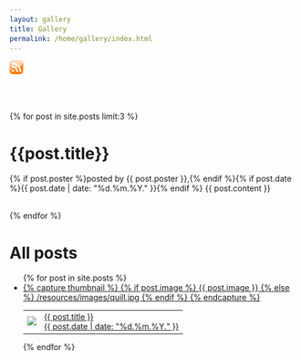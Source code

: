 ```yaml
---
layout: gallery
title: Gallery
permalink: /home/gallery/index.html
---
```




[![RSS](/resources/images/rss-icon.png)](/feed.xml)

<br/>
<br/>

{% for post in site.posts limit:3 %}

<h1 class="entrytitle">{{post.title}}</h1>
<span class="entryinfo">{% if post.poster %}posted by {{ post.poster }},{% endif %}{% if post.date %}{{ post.date | date: "%d.%m.%Y." }}{% endif %}</span>
{{ post.content }}

<br/>
<br/>

{% endfor %}


<h1>All posts</h1>

<ul class="entries">
  {% for post in site.posts %}
  <a href="{{ post.url }}">
    <li>
      {% capture thumbnail %}
        {% if post.image %}
          {{ post.image }}
        {% else %}
          /resources/images/quill.jpg
        {% endif %}
      {% endcapture %}
      <table>
        <tr>
          <td>
            <img src="{{ thumbnail }}" class="fixedheight"/>
          </td>
          <td>
            <span class="entrytitle">{{ post.title }}</span>
            <br/>
            {{ post.date | date: "%d.%m.%Y." }}
          </td>
        </tr>
      </table>
    </li>
  </a>
  {% endfor %}
</ul>

<br/>
<br/>




